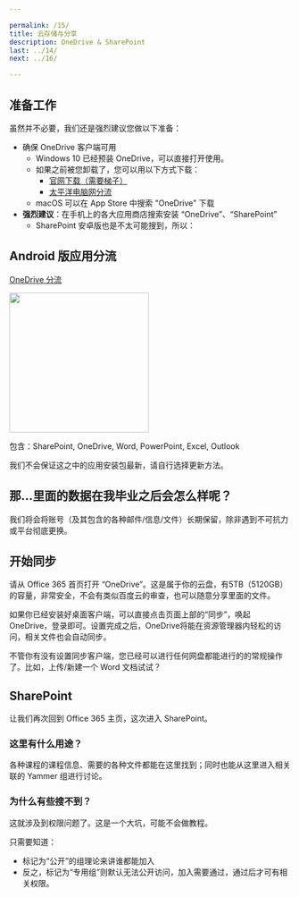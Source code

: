 ```yaml
---

permalink: /15/
title: 云存储与分享
description: OneDrive & SharePoint
last: ../14/
next: ../16/

---
```


## 准备工作

虽然并不必要，我们还是强烈建议您做以下准备：

- 确保 OneDrive 客户端可用
  - Windows 10 已经预装 OneDrive，可以直接打开使用。
  - 如果之前被您卸载了，您可以用以下方式下载：
    - [官网下载（需要梯子）](https://onedrive.live.com/about/zh-cn/download/)
    - [太平洋电脑网分流](https://dl.pconline.com.cn/download/355248-1.html)
  - macOS 可以在 App Store 中搜索 "OneDrive" 下载
- **强烈建议**：在手机上的各大应用商店搜索安装 “OneDrive”、“SharePoint”
  - SharePoint 安卓版也是不太可能搜到，所以：

## Android 版应用分流

<script>
    document.addEventListener('DOMContentLoaded', function() {
    var elems = document.querySelectorAll('.materialboxed');
    var instances = M.Materialbox.init(elems);
  });
</script>

<a href="https://bdfz.sharepoint.com/:f:/s/PublicDatabase/EspN9dhqSghAm8iNsuhaDzQBdwO-3UHNVJJUsBaVkloKhA?e=xGZhOU" class=" btn red darken-3 white-text" target="_blank">OneDrive 分流</a>

<img src="../img/andApps.png" width="250" class=" materialboxed">

包含：SharePoint, OneDrive, Word, PowerPoint, Excel, Outlook

我们不会保证这之中的应用安装包最新，请自行选择更新方法。

## 那...里面的数据在我毕业之后会怎么样呢？

我们将会将账号（及其包含的各种邮件/信息/文件）长期保留，除非遇到不可抗力或平台彻底更换。

## 开始同步

请从 Office 365 首页打开 “OneDrive”。这是属于你的云盘，有5TB（5120GB）的容量，非常安全，不会有类似百度云的审查，也可以随意分享里面的文件。

如果你已经安装好桌面客户端，可以直接点击页面上部的“同步”，唤起 OneDrive，登录即可。设置完成之后，OneDrive将能在资源管理器内轻松的访问，相关文件也会自动同步。

不管你有没有设置同步客户端，您已经可以进行任何网盘都能进行的的常规操作了。比如，上传/新建一个 Word 文档试试？

## SharePoint

让我们再次回到 Office 365 主页，这次进入 SharePoint。

### 这里有什么用途？

各种课程的课程信息、需要的各种文件都能在这里找到；同时也能从这里进入相关联的 Yammer 组进行讨论。

### 为什么有些搜不到？

这就涉及到权限问题了。这是一个大坑，可能不会做教程。

只需要知道：
- 标记为“公开”的组理论来讲谁都能加入
- 反之，标记为“专用组”则默认无法公开访问，加入需要通过，通过后才可有相关权限。

